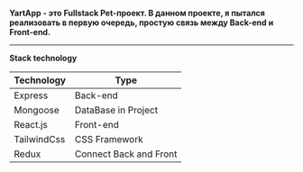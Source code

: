 **YartApp - это Fullstack Pet-проект. В данном проекте, я пытался реализовать в первую очередь, простую связь между Back-end и Front-end.**

 
---
**Stack technology**

Technology      | Type
----------------|----------------------
Express         | Back-end
Mongoose        | DataBase in Project
React.js        | Front-end
TailwindCss     | CSS Framework
Redux           | Connect Back and Front
